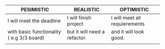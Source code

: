 | PESIMISTIC                                 |  REALISTIC                  |  OPTIMISTIC                   |      
|--------------------------------------------|-----------------------------|-------------------------------|
|    I will meet the deadline                | I will finish project       | I will meet all requierements |      
|   with basic functionality ( e.g 3/3 board)|but it will need a refactor. |   and it will look good.      |   
|                                            |                             |                               |      